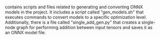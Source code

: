 contains scripts and files related to generating and converting ONNX models in the project. It includes a script called "gen_models.sh" that executes commands to convert models to a specific optimization level. Additionally, there is a file called "single_add_gen.py" that creates a single-node graph for performing addition between input tensors and saves it as an ONNX model file.